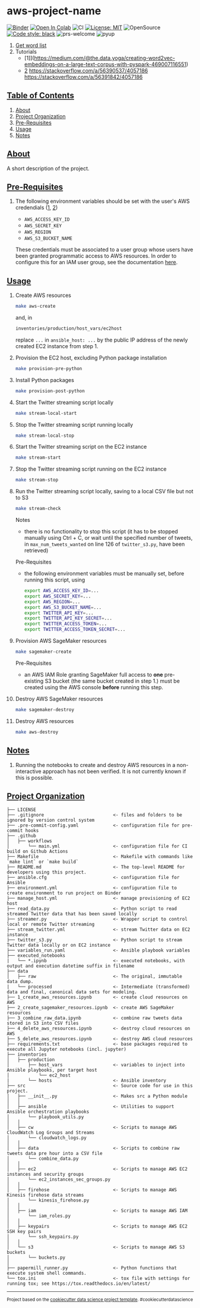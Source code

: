 # aws-project-name

[![Binder](https://mybinder.org/badge_logo.svg)](https://mybinder.org/v2/gh/elsdes3/aws-project-name)
[![Open In Colab](https://colab.research.google.com/assets/colab-badge.svg)](https://colab.research.google.com/github/elsdes3/aws-project-name/master/boto3_for_aws_kinesis_stream.ipynb)
![CI](https://github.com/elsdes3/aws-project-name/actions/workflows/main.yml/badge.svg)
[![License: MIT](https://img.shields.io/badge/License-MIT-brightgreen.svg)](https://opensource.org/licenses/mit)
![OpenSource](https://badgen.net/badge/Open%20Source%20%3F/Yes%21/blue?icon=github)
[![Code style: black](https://img.shields.io/badge/code%20style-black-000000.svg)](https://github.com/ambv/black)
![prs-welcome](https://img.shields.io/badge/PRs-welcome-brightgreen.svg?style=flat-square)
![pyup](https://pyup.io/repos/github/elsdes3/aws-project-name/shield.svg)

1. [Get word list](https://stackoverflow.com/a/45378529/4057186)
2. Tutorials
   - [1]](https://medium.com/@the.data.yoga/creating-word2vec-embeddings-on-a-large-text-corpus-with-pyspark-469007116551)
   - [2](https://gabefair.github.io/posts/2018/12/Understanding-Word2Vec-With-Pyspark/)
https://stackoverflow.com/a/56390537/4057186
https://stackoverflow.com/a/56391842/4057186

## [Table of Contents](#table-of-contents)
1. [About](#about)
2. [Project Organization](#project-organization)
3. [Pre-Requisites](#pre-requisites)
4. [Usage](#usage)
5. [Notes](#notes)

## [About](#about)

A short description of the project.

## [Pre-Requisites](#pre-requisites)
1. The following environment variables should be set with the user's AWS credendials ([1](https://docs.aws.amazon.com/sdk-for-php/v3/developer-guide/guide_credentials_environment.html), [2](https://docs.aws.amazon.com/sdk-for-php/v3/developer-guide/guide_credentials_profiles.html))
   - `AWS_ACCESS_KEY_ID`
   - `AWS_SECRET_KEY`
   - `AWS_REGION`
   - `AWS_S3_BUCKET_NAME`

   These credentials must be associated to a user group whose users have been granted programmatic access to AWS resources. In order to configure this for an IAM user group, see the documentation [here](https://docs.aws.amazon.com/IAM/latest/UserGuide/id_users_create.html#id_users_create_console).

## [Usage](#usage)
1. Create AWS resources
   ```bash
   make aws-create
   ```
   and, in
   ```bash
   inventories/production/host_vars/ec2host
   ```
   replace `...` in `ansible_host: ...` by the public IP address of the newly created EC2 instance from step 1.
2. Provision the EC2 host, excluding Python package installation
   ```bash
   make provision-pre-python
   ```
3. Install Python packages
   ```bash
   make provision-post-python
   ```
4. Start the Twitter streaming script locally
   ```bash
   make stream-local-start
   ```
5. Stop the Twitter streaming script running locally
   ```bash
   make stream-local-stop
   ```
6. Start the Twitter streaming script on the EC2 instance
   ```bash
   make stream-start
   ```
7. Stop the Twitter streaming script running on the EC2 instance
   ```bash
   make stream-stop
   ```
8. Run the Twitter streaming script locally, saving to a local CSV file but not to S3
   ```bash
   make stream-check
   ```
   Notes
   - there is no functionality to stop this script (it has to be stopped manually using Ctrl + C, or wait until the specified number of tweets, in `max_num_tweets_wanted` on line 126 of `twitter_s3.py`, have been retrieved)

   Pre-Requisites
   - the following environment variables must be manually set, before running this script, using
     ```bash
     export AWS_ACCESS_KEY_ID=...
     export AWS_SECRET_KEY=...
     export AWS_REGION=...
     export AWS_S3_BUCKET_NAME=...
     export TWITTER_API_KEY=...
     export TWITTER_API_KEY_SECRET=...
     export TWITTER_ACCESS_TOKEN=...
     export TWITTER_ACCESS_TOKEN_SECRET=...
     ```
9. Provision AWS SageMaker resources
   ```bash
   make sagemaker-create
   ```

   Pre-Requisites
   - an AWS IAM Role granting SageMaker full access to **one** pre-existing S3 bucket (the same bucket created in step 1.) must be created using the AWS console **before** running this step.
10. Destroy AWS SageMaker resources
    ```bash
    make sagemaker-destroy
    ```
11. Destroy AWS resources
    ```bash
    make aws-destroy
    ```

## [Notes](#notes)
1. Running the notebooks to create and destroy AWS resources in a non-interactive approach has not been verified. It is not currently known if this is possible.

## [Project Organization](#project-organization)

    ├── LICENSE
    ├── .gitignore                          <- files and folders to be ignored by version control system
    ├── .pre-commit-config.yaml             <- configuration file for pre-commit hooks
    ├── .github
    │   ├── workflows
    │       └── main.yml                    <- configuration file for CI build on Github Actions
    ├── Makefile                            <- Makefile with commands like `make lint` or `make build`
    ├── README.md                           <- The top-level README for developers using this project.
    ├── ansible.cfg                         <- configuration file for Ansible
    ├── environment.yml                     <- configuration file to create environment to run project on Binder
    ├── manage_host.yml                     <- manage provisioning of EC2 host
    ├── read_data.py                        <- Python script to read streamed Twitter data that has been saved locally
    ├── streamer.py                         <- Wrapper script to control local or remote Twitter streaming
    ├── stream_twitter.yml                  <- stream Twitter data on EC2 instance
    ├── twitter_s3.py                       <- Python script to stream Twitter data locally or on EC2 instance
    ├── variables_run.yaml                  <- Ansible playbook variables
    ├── executed_notebooks
    |   └── *.ipynb                         <- executed notebooks, with output and execution datetime suffix in filename
    ├── data
    │   ├── raw                             <- The original, immutable data dump.
    |   └── processed                       <- Intermediate (transformed) data and final, canonical data sets for modeling.
    ├── 1_create_aws_resources.ipynb        <- create cloud resources on AWS
    ├── 2_create_sagemaker_resources.ipynb  <- create AWS SageMaker resources
    ├── 3_combine_raw_data.ipynb            <- combine raw tweets data stored in S3 into CSV files
    ├── 4_delete_aws_resources.ipynb        <- destroy cloud resources on AWS
    ├── 5_delete_aws_resources.ipynb        <- destroy AWS cloud resources
    ├── requirements.txt                    <- base packages required to execute all Jupyter notebooks (incl. jupyter)
    ├── inventories
    │   ├── production
    │       ├── host_vars                   <- variables to inject into Ansible playbooks, per target host
    │           └── ec2_host
    |       └── hosts                       <- Ansible inventory
    ├── src                                 <- Source code for use in this project.
    │   ├── __init__.py                     <- Makes src a Python module
    │   │
    │   ├── ansible                         <- Utilities to support Ansible orchestration playbooks
    │       └── playbook_utils.py
    │   │
    │   ├── cw                              <- Scripts to manage AWS CloudWatch Log Groups and Streams
    │       └── cloudwatch_logs.py
    │   │
    │   ├── data                            <- Scripts to combine raw tweets data pre hour into a CSV file
    │       └── combine_data.py
    │   │
    │   ├── ec2                             <- Scripts to manage AWS EC2 instances and security groups
    │       └── ec2_instances_sec_groups.py
    │   │
    │   ├── firehose                        <- Scripts to manage AWS Kinesis firehose data streams
    │       └── kinesis_firehose.py
    │   │
    │   ├── iam                             <- Scripts to manage AWS IAM
    │       └── iam_roles.py
    │   │
    │   ├── keypairs                        <- Scripts to manage AWS EC2 SSH key pairs
    │       └── ssh_keypairs.py
    │   │
    │   └── s3                              <- Scripts to manage AWS S3 buckets
    │       └── buckets.py
    │
    ├── papermill_runner.py                 <- Python functions that execute system shell commands.
    └── tox.ini                             <- tox file with settings for running tox; see https://tox.readthedocs.io/en/latest/

--------

<p><small>Project based on the <a target="_blank" href="https://drivendata.github.io/cookiecutter-data-science/">cookiecutter data science project template</a>. #cookiecutterdatascience</small></p>
